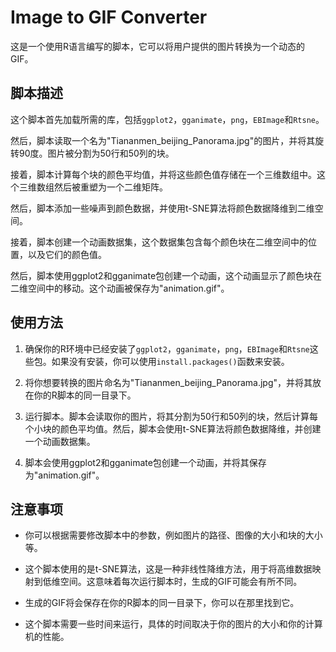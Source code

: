 # Image to GIF Converter

这是一个使用R语言编写的脚本，它可以将用户提供的图片转换为一个动态的GIF。

## 脚本描述

这个脚本首先加载所需的库，包括`ggplot2`，`gganimate`，`png`，`EBImage`和`Rtsne`。

然后，脚本读取一个名为"Tiananmen_beijing_Panorama.jpg"的图片，并将其旋转90度。图片被分割为50行和50列的块。

接着，脚本计算每个块的颜色平均值，并将这些颜色值存储在一个三维数组中。这个三维数组然后被重塑为一个二维矩阵。

然后，脚本添加一些噪声到颜色数据，并使用t-SNE算法将颜色数据降维到二维空间。

接着，脚本创建一个动画数据集，这个数据集包含每个颜色块在二维空间中的位置，以及它们的颜色值。

然后，脚本使用ggplot2和gganimate包创建一个动画，这个动画显示了颜色块在二维空间中的移动。这个动画被保存为"animation.gif"。

## 使用方法

1. 确保你的R环境中已经安装了`ggplot2`，`gganimate`，`png`，`EBImage`和`Rtsne`这些包。如果没有安装，你可以使用`install.packages()`函数来安装。

2. 将你想要转换的图片命名为"Tiananmen_beijing_Panorama.jpg"，并将其放在你的R脚本的同一目录下。

3. 运行脚本。脚本会读取你的图片，将其分割为50行和50列的块，然后计算每个小块的颜色平均值。然后，脚本会使用t-SNE算法将颜色数据降维，并创建一个动画数据集。

4. 脚本会使用ggplot2和gganimate包创建一个动画，并将其保存为"animation.gif"。

## 注意事项

- 你可以根据需要修改脚本中的参数，例如图片的路径、图像的大小和块的大小等。

- 这个脚本使用的是t-SNE算法，这是一种非线性降维方法，用于将高维数据映射到低维空间。这意味着每次运行脚本时，生成的GIF可能会有所不同。

- 生成的GIF将会保存在你的R脚本的同一目录下，你可以在那里找到它。

- 这个脚本需要一些时间来运行，具体的时间取决于你的图片的大小和你的计算机的性能。
